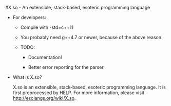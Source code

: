 #X.so - An extensible, stack-based, esoteric programming language

* For developers:

	* Compile with -std=c++11
    * You probably need g++4.7 or newer, because of the above reason.

	* TODO:
        
		* Documentation!
        
		* Better error reporting for the parser.

* What is X.so?
    
	X.so is an extensible, stack-based, esoteric programming language. It is first preprocessed by HELP.
	For more information, please visit http://esolangs.org/wiki/X.so.
